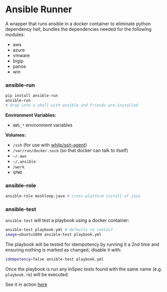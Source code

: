 # Ansible Runner

A wrapper that runs ansible in a docker container to eliminate python dependency hell, bundles the dependencies needed for the following modules:

* aws
* azure
* vmware
* bigip
* panos
* win

### ansible-run
```bash
pip install ansible-run
ansible-run
# drop into a shell with ansible and friends pre-installed
```

**Environment Variables:**
* `AWS_*` environment variables

**Volumes:**
* `/ssh` (for use with [whilp/ssh-agent](https://github.com/whilp/ssh-agent))
* `/var/run/docker.sock` (so that docker can talk to itself)
* `~/.aws`
* `~/.ansible`
* `/work`
* `$PWD`

### ansible-role
```bash
ansible-role moshloop.java # cross-platform install of java
```

### ansible-test

`ansible-test` will test a playbook using a docker container:

```bash
ansible-test playbook.yml # defaults to centos7
image=ubuntu1804 ansible-test playbook.yml
```

The playbook will be tested for idempotency by running it a 2nd time and ensuring nothing is marked as changed, disable it with:
```bash
idempotency=false ansible-test playbook.yml
```

Once the playbook is run any InSpec tests found with the same name (e.g. `playbook.rb`) will be executed.

See it in action [here](https://github.com/moshloop/ansible-java/tree/master/tests)
